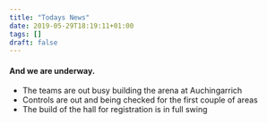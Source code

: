 ```yaml
---
title: "Todays News"
date: 2019-05-29T18:19:11+01:00
tags: []
draft: false
---
```


#### And we are underway.

* The teams are out busy building the arena at Auchingarrich
* Controls are out and being checked for the first couple of areas
* The build of the hall for registration is in full swing


